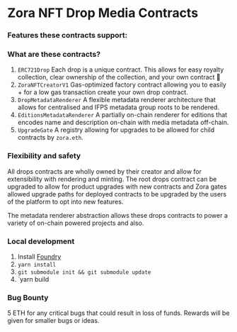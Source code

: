 # Zora NFT Drop Media Contracts

### Features these contracts support:


### What are these contracts?
1. `ERC721Drop`
   Each drop is a unique contract.
   This allows for easy royalty collection, clear ownership of the collection, and your own contract 🎉
2. `ZoraNFTCreatorV1`
   Gas-optimized factory contract allowing you to easily + for a low gas transaction create your own drop contract.
3. `DropMetadataRenderer`
   A flexible metadata renderer architecture that allows for centralised and IFPS metadata group roots to be rendered.
4. `EditionsMetadataRenderer`
   A partially on-chain renderer for editions that encodes name and description on-chain with media metadata off-chain.
5. `UpgradeGate`
   A registry allowing for upgrades to be allowed for child contracts by `zora.eth`.
   
### Flexibility and safety

All drops contracts are wholly owned by their creator and allow for extensibility with rendering and minting.
The root drops contract can be upgraded to allow for product upgrades with new contracts and Zora gates allowed upgrade paths
for deployed contracts to be upgraded by the users of the platform to opt into new features.

The metadata renderer abstraction allows these drops contracts to power a variety of on-chain powered projects and also.
  
### Local development

1. Install [Foundry](https://github.com/foundry-rs/foundry)
1. `yarn install`
1. `git submodule init && git submodule update`
1. `yarn build

### Bug Bounty
5 ETH for any critical bugs that could result in loss of funds.
Rewards will be given for smaller bugs or ideas.
